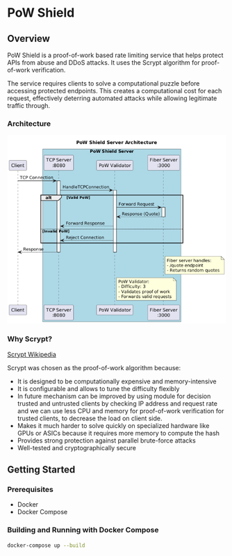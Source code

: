 # PoW Shield

## Overview

PoW Shield is a proof-of-work based rate limiting service that helps protect APIs from abuse and DDoS attacks. It uses the Scrypt algorithm for proof-of-work verification.

The service requires clients to solve a computational puzzle before accessing protected endpoints. This creates a computational cost for each request, effectively deterring automated attacks while allowing legitimate traffic through.

### Architecture

![Architecture](./arch.png)

### Why Scrypt?

[Scrypt Wikipedia](https://ru.wikipedia.org/wiki/Scrypt)

Scrypt was chosen as the proof-of-work algorithm because:

- It is designed to be computationally expensive and memory-intensive
- It is configurable and allows to tune the difficulty flexibly
- In future mechanism can be improved by using module for decision trusted and untrusted clients by checking IP address and request rate and we can use less CPU and memory for proof-of-work verification for trusted clients, to decrease the load on client side.
- Makes it much harder to solve quickly on specialized hardware like GPUs or ASICs because it requires more memory to compute the hash
- Provides strong protection against parallel brute-force attacks
- Well-tested and cryptographically secure

## Getting Started

### Prerequisites

- Docker
- Docker Compose

### Building and Running with Docker Compose

```bash
docker-compose up --build
```
